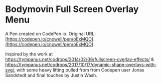 # Bodymovin Full Screen Overlay Menu

A Pen created on CodePen.io. Original URL: [https://codepen.io/cnowell/pen/oExMQO](https://codepen.io/cnowell/pen/oExMQO).

Inspired by the work at https://tympanus.net/codrops/2014/02/06/fullscreen-overlay-effects/ & https://tympanus.net/codrops/2017/10/17/dynamic-shape-overlays-with-svg/, with some heavy lifting pulled from from Codepen user Jonas Sandstedt and final touches by Justin Wash. 
